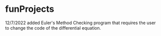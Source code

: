 # funProjects
12/7/2022 added Euler's Method Checking program that requires the user to change the code of the differential equation.
